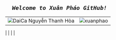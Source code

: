 ##  **_`   Welcome to Xuân Pháo GitHub!   `_**
|  | |
| :---: | :---: |
| ![DaiCa](https://user-images.githubusercontent.com/83102917/224762789-b8ded563-bcf5-4d1c-b0f4-dc3300b00cd3.png) Nguyễn Thanh Hòa | ![xuanphao](https://user-images.githubusercontent.com/83102917/224961622-2ed5d841-db31-4093-ad3f-2d2e0fb65632.svg)
|
| | |






 

<!-- <a href="https://www.youtube.com/channel/UCxvQ4j_oWcUrUkGbHWs4dLw" target="_blank">
  <img src="xuanphao.svg" width="1200" alt="XuanPhao" />
</a> -->
